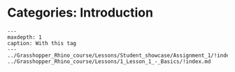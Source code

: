 # Categories: Introduction

```{toctree}
---
maxdepth: 1
caption: With this tag
---
../Grasshopper_Rhino_course/Lessons/Student_showcase/Assignment_1/!index.md
../Grasshopper_Rhino_course/Lessons/1_Lesson_1_-_Basics/!index.md
```
